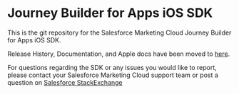 # Journey Builder for Apps iOS SDK

This is the git repository for the Salesforce Marketing Cloud Journey Builder for Apps iOS SDK.<br>

Release History, Documentation, and Apple docs have been moved to <a href="http://salesforce-marketingcloud.github.io/JB4A-SDK-iOS/" target="_blank">here</a>.

For questions regarding the SDK or any issues you would like to report, please contact your Salesforce Marketing Cloud support team or post a question on <a href="http://salesforce.stackexchange.com/" target="_blank">Salesforce StackExchange</a> 